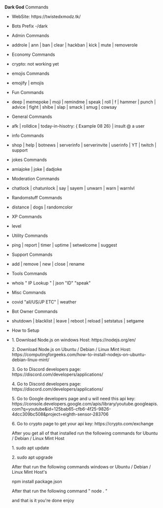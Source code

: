 <p><strong>Dark God</strong> Commands</p>
<ul>
<li>
<p>WebSite: https://twistedxmodz.tk/</p>
</li>
<li>
<p>Bots Prefix 
-/dark</p>
</li>
<li>
<p>Admin Commands</p>
</li>
<li>
<p>addrole | ann | ban | clear | hackban | kick | mute | removerole</p>
</li>
<li>
<p>Economy Commands</p>
</li>
<li>
<p>crypto: not working yet</p>
</li>
<li>
<p>emojis Commands</p>
</li>
<li>
<p>emojify | emojis</p>
</li>
<li>
<p>Fun Commands</p>
</li>
<li>
<p>deep | memepoke | moji | remindme | speak | roll | f | hammer | punch | advice | fight | shibe | slap | smack | smug | cowsay</p>
</li>
<li>
<p>General Commands</p>
</li>
<li>
<p>afk | rolldice | today-in-hisotry: { Example 08 26} | insult @ a user</p>
</li>
<li>
<p>info Commands</p>
</li>
<li>
<p>shop | help | botnews | serverinfo | serverinvite | userinfo | YT | twitch | support</p>
</li>
<li>
<p>jokes Commands</p>
</li>
<li>
<p>amiajoke | joke | dadjoke</p>
</li>
<li>
<p>Moderation Commands</p>
</li>
<li>
<p>chatlock | chatunlock | say | sayem | unwarn | warn | warnlvl</p>
</li>
<li>
<p>Randomstuff Commands</p>
</li>
<li>
<p>distance | dogs | randomcolor</p>
</li>
<li>
<p>XP Commands</p>
</li>
<li>
<p>level</p>
</li>
<li>
<p>Utility Commands</p>
</li>
<li>
<p>ping | report | timer | uptime | setwelcome | suggest</p>
</li>
<li>
<p>Support Commands</p>
</li>
<li>
<p>add | remove | new | close | rename</p>
</li>
<li>
<p>Tools Commands</p>
</li>
<li>
<p>whois " IP Lookup " | json "ID" "speak"</p>
</li>
<li>
<p>Misc Commands</p>
</li>
<li>
<p>covid "all/US/JP ETC" | weather </p>
</li>
  <li>
<p>Bot Owner Commands</p>
</li>
<li>
<p>shutdown | blacklist | leave | reboot | reload | setstatus | setgame</p>
</li>
  <li>
<p>How to Setup</p>
</li>
<li>
<p>1. Download Node.js on windows Host: https://nodejs.org/en/ </p>
</li>
</li>
<p>2. Download Node.js on Ubuntu / Debian / Linux Mint Host: https://computingforgeeks.com/how-to-install-nodejs-on-ubuntu-debian-linux-mint/ </p>
</li>
</li>
<p>3. Go to Discord developers page: https://discord.com/developers/applications/ </p>
</li>
</li>
<p>4. Go to Discord developers page: https://discord.com/developers/applications/ </p>
</li>
</li>
<p>5. Go to Google developers page and u will need this api key: https://console.developers.google.com/apis/library/youtube.googleapis.com?q=youtube&id=125bab65-cfb6-4f25-9826-4dcc309bc508&project=eighth-sensor-283706</p>
</li>
</li>
<p>6. Go to crypto page to get your api key: https://crypto.com/exchange </p>
</li>
</li>
<p>After you get all of that installed run the following commands for Ubuntu / Debian / Linux Mint Host</p>
</li>
</li>
<p>1. sudo apt update</p>
</li>
</li>
<p>2. sudo apt upgrade</p>
</li>
</li>
<p>After that run the following commands windows or Ubuntu / Debian / Linux Mint Host's</p>
</li>
</li>
<p>npm install package.json</p>
</li>
</li>
<p>After that run the following command " node . "</p>
</li>
</li>
<p>and that is it you're done enjoy</p>
</li>
</li>
</ul>
